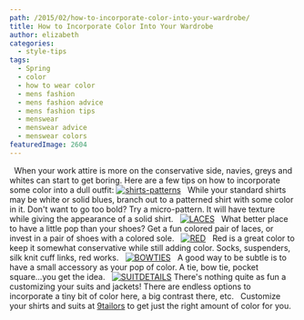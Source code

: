 ```yaml
---
path: /2015/02/how-to-incorporate-color-into-your-wardrobe/
title: How to Incorporate Color Into Your Wardrobe
author: elizabeth
categories: 
  - style-tips
tags: 
  - Spring
  - color
  - how to wear color
  - mens fashion
  - mens fashion advice
  - mens fashion tips
  - menswear
  - menswear advice
  - menswear colors
featuredImage: 2604
---
```

  When your work attire is more on the conservative side, navies, greys and whites can start to get boring. Here are a few tips on how to incorporate some color into a dull outfit: [![shirts-patterns](http://blog.9tailors.com/uploads/shirts-patterns2.jpg)](http://blog.9tailors.com/uploads/shirts-patterns2.jpg)   While your standard shirts may be white or solid blues, branch out to a patterned shirt with some color in it. Don't want to go too bold? Try a micro-pattern. It will have texture while giving the appearance of a solid shirt.   [![LACES](http://blog.9tailors.com/uploads/LACES1.jpg)](http://blog.9tailors.com/uploads/LACES1.jpg)   What better place to have a little pop than your shoes? Get a fun colored pair of laces, or invest in a pair of shoes with a colored sole.   [![RED](http://blog.9tailors.com/uploads/RED.jpg)](http://blog.9tailors.com/uploads/RED.jpg)   Red is a great color to keep it somewhat conservative while still adding color. Socks, suspenders, silk knit cuff links, red works.   [![BOWTIES](http://blog.9tailors.com/uploads/BOWTIES1.jpg)](http://blog.9tailors.com/uploads/BOWTIES1.jpg)   A good way to be subtle is to have a small accessory as your pop of color. A tie, bow tie, pocket square...you get the idea.   [![SUITDETAILS](http://blog.9tailors.com/uploads/SUITDETAILS1.jpg)](http://blog.9tailors.com/uploads/SUITDETAILS1.jpg) There's nothing quite as fun a customizing your suits and jackets! There are endless options to incorporate a tiny bit of color here, a big contrast there, etc.   Customize your shirts and suits at [9tailors](www.9tailors.com) to get just the right amount of color for you.